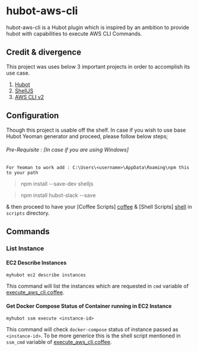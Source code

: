 # hubot-aws-cli

hubot-aws-cli is a Hubot plugin which is inspired by an ambition to provide hubot with capabilities to execute AWS CLI Commands.

## Credit & divergence

This project was uses below 3 important projects in order to accomplish its use case.
1. [Hubot](http://hubot.github.com)
2. [ShellJS](https://documentup.com/shelljs/shelljs)
3. [AWS CLI v2](https://docs.aws.amazon.com/cli/index.html)

## Configuration

Though this project is usable off the shelf. In case if you wish to use base Hubot Yeoman generator and proceed, please follow below steps;

###### Pre-Requisite : [In case if you are using Windows]
```For Yeoman to work add : C:\Users\<username>\AppData\Roaming\npm this to your path ```

> npm install --save-dev shelljs

> npm install hubot-slack --save

& then proceed to have your [Coffee Scripts] [coffee] & [Shell Scripts] [shell] in `scripts` directory.

[coffee]: https://coffeescript.org/
[shell]: https://devdocs.io/bash/

## Commands

### List Instance

#### EC2 Describe Instances
```
myhubot ec2 describe instances
```
This command will list the instances which are requested in `cmd` variable of [execute_aws_cli.coffee](scripts/execute_aws_cli.coffee).

#### Get Docker Compose Status of Container running in EC2 Instance
```
myhubot ssm execute <instance-id>
```
This command will check `docker-compose` status of instance passed as `<instance-id>`.
To be more generice this is the shell script mentioned in `ssm_cmd` variable of [execute_aws_cli.coffee](scripts/execute_aws_cli.coffee).
